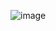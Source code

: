 ![image](https://github.com/delta-storage/.github/assets/4479171/94ffd729-f95a-41e8-8919-2880981d85ed)
